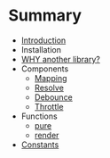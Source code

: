 # Summary

* [Introduction](README.md)
* Installation
* [WHY another library?](docs/why.md)
* Components
  * [Mapping](docs/mapping.md)
  * [Resolve](docs/resolve.md)
  * [Debounce](docs/debounce.md)
  * [Throttle](docs/throttle.md)
* Functions
  * [pure](docs/functions/pure.md)
  * [render](docs/functions/render.md)
* [Constants](docs/constans.md)

